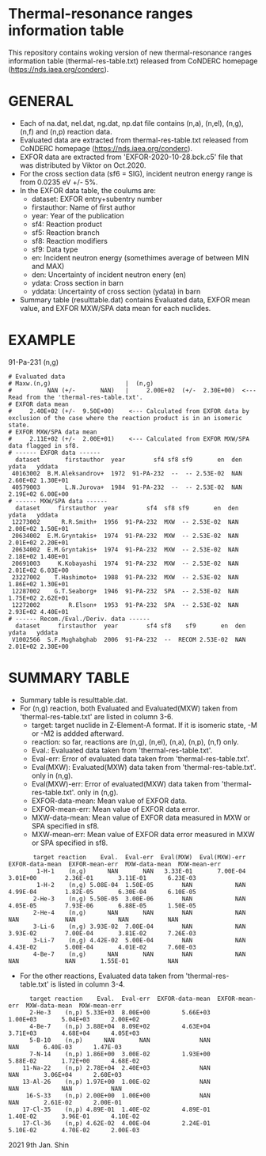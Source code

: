 # Thermal-resonance ranges information table
This repository contains woking version of new thermal-resonance ranges information table (thermal-res-table.txt) released from CoNDERC homepage (https://nds.iaea.org/conderc).

# GENERAL
- Each of na.dat, nel.dat, ng.dat, np.dat file contains (n,a), (n,el), (n,g), (n,f) and (n,p) reaction data.
- Evaluated data are extracted from thermal-res-table.txt released from CoNDERC homepage (https://nds.iaea.org/conderc).
- EXFOR data are extracted from 'EXFOR-2020-10-28.bck.c5' file that was distributed by Viktor on Oct.2020.
- For the cross section data (sf6 = SIG), incident neutron energy range is from 0.0235 eV +/- 5%.
- In the EXFOR data table, the coulums are:
  -  dataset: EXFOR entry+subentry number
  -  firstauthor: Name of first author
  -  year: Year of the publication
  -  sf4: Reaction product
  -  sf5: Reaction branch
  -  sf8: Reaction modifiers
  -  sf9: Data type
  -  en: Incident neutron energy (somethimes average of between MIN and MAX)
  -  den: Uncertainty of incident neutron enery (en)
  -  ydata: Cross section in barn
  -  yddata: Uncertainty of cross section (ydata) in barn
- Summary table (resulttable.dat) contains Evaluated data, EXFOR mean value, and EXFOR MXW/SPA data mean for each nuclides.

# EXAMPLE
91-Pa-231 (n,g)
```
# Evaluated data
# Maxw.(n,g)                     |  (n,g)
#          NAN (+/-       NAN)   |     2.00E+02  (+/-  2.30E+00)  <--- Read from the 'thermal-res-table.txt'.
# EXFOR data mean
#     2.40E+02 (+/-  9.50E+00)    <--- Calculated from EXFOR data by exclusion of the case where the reaction product is in an isomeric state.
# EXFOR MXW/SPA data mean
#     2.11E+02 (+/-  2.00E+01)    <--- Calculated from EXFOR MXW/SPA data flagged in sf8.
# ------ EXFOR data ------
  dataset       firstauthor  year        sf4 sf8 sf9       en  den    ydata   yddata
 40163002  B.M.Aleksandrov+  1972  91-PA-232  --  -- 2.53E-02  NAN 2.60E+02 1.30E+01 
 40579003       L.N.Jurova+  1984  91-PA-232  --  -- 2.53E-02  NAN 2.19E+02 6.00E+00
# ------ MXW/SPA data ------
  dataset     firstauthor  year        sf4  sf8 sf9       en  den    ydata   yddata  
 12273002      R.R.Smith+  1956  91-PA-232  MXW  -- 2.53E-02  NAN 2.00E+02 1.50E+01 
 20634002  E.M.Gryntakis+  1974  91-PA-232  MXW  -- 2.53E-02  NAN 2.01E+02 2.20E+01 
 20634002  E.M.Gryntakis+  1974  91-PA-232  MXW  -- 2.53E-02  NAN 2.18E+02 1.40E+01 
 20691003     K.Kobayashi  1974  91-PA-232  MXW  -- 2.53E-02  NAN 2.01E+02 6.03E+00 
 23227002    T.Hashimoto+  1988  91-PA-232  MXW  -- 2.53E-02  NAN 1.86E+02 1.30E+01 
 12287002    G.T.Seaborg+  1946  91-PA-232  SPA  -- 2.53E-02  NAN 1.75E+02 2.62E+01 
 12272002        R.Elson+  1953  91-PA-232  SPA  -- 2.53E-02  NAN 2.93E+02 4.40E+01 
# ------ Recom./Eval./Deriv. data ------
  dataset     firstauthor  year        sf4 sf8    sf9       en  den    ydata   yddata  
 V1002566  S.F.Mughabghab  2006  91-PA-232  --  RECOM 2.53E-02  NAN 2.01E+02 2.30E+00
```

# SUMMARY TABLE
- Summary table is resulttable.dat.
- For (n,g) reaction, both Evaluated and Evaluated(MXW) taken from 'thermal-res-table.txt' are listed in column 3-6.
  -  target: target nuclide in Z-Element-A format. If it is isomeric state, -M or -M2 is addded afterward.
  -  reaction: so far, reactions are (n,g), (n,el), (n,a), (n,p), (n,f) only.
  -  Eval.: Evaluated data taken from 'thermal-res-table.txt'.
  -  Eval-err: Error of evaluated data taken from 'thermal-res-table.txt'.
  -  Eval(MXW): Evaluated(MXW) data taken from 'thermal-res-table.txt'. only in (n,g).
  -  Eval(MXW)-err: Error of evaluated(MXW) data taken from 'thermal-res-table.txt'. only in (n,g).
  -  EXFOR-data-mean: Mean value of EXFOR data.
  -  EXFOR-mean-err: Mean value of EXFOR data error.
  -  MXW-data-mean: Mean value of EXFOR data measured in MXW or SPA specified in sf8.
  -  MXW-mean-err: Mean value of EXFOR data error measured in MXW or SPA specified in sf8.
```
       target reaction    Eval.  Eval-err  Eval(MXW)  Eval(MXW)-err  EXFOR-data-mean  EXFOR-mean-err  MXW-data-mean  MXW-mean-err
        1-H-1    (n,g)      NAN       NAN   3.33E-01       7.00E-04         3.01E+00        2.36E-01       3.11E-01      6.23E-03
        1-H-2    (n,g) 5.08E-04  1.50E-05        NAN            NAN         4.99E-04        1.82E-05       6.30E-04      6.10E-05
       2-He-3    (n,g) 5.50E-05  3.00E-06        NAN            NAN         4.05E-05        7.93E-06       6.88E-05      1.50E-05
       2-He-4    (n,g)      NAN       NAN        NAN            NAN              NAN             NAN            NAN           NAN
       3-Li-6    (n,g) 3.93E-02  7.00E-04        NAN            NAN         3.93E-02        7.00E-04       3.81E-02      7.26E-03
       3-Li-7    (n,g) 4.42E-02  5.00E-04        NAN            NAN         4.43E-02        5.00E-04       4.01E-02      7.60E-03
       4-Be-7    (n,g)      NAN       NAN        NAN            NAN              NAN             NAN       1.55E-01           NAN
```
- For the other reactions, Evaluated data taken from 'thermal-res-table.txt' is listed in column 3-4.
```
      target reaction    Eval.  Eval-err  EXFOR-data-mean  EXFOR-mean-err  MXW-data-mean  MXW-mean-err
      2-He-3    (n,p) 5.33E+03  8.00E+00         5.66E+03        1.00E+03       5.04E+03      2.00E+02
      4-Be-7    (n,p) 3.88E+04  8.09E+02         4.63E+04        3.71E+03       4.68E+04      4.05E+03
      5-B-10    (n,p)      NAN       NAN              NAN             NAN       6.40E-03      1.47E-03
      7-N-14    (n,p) 1.86E+00  3.00E-02         1.93E+00        5.88E-02       1.72E+00      4.68E-02
    11-Na-22    (n,p) 2.78E+04  2.40E+03              NAN             NAN       3.06E+04      2.60E+03
    13-Al-26    (n,p) 1.97E+00  1.00E-02              NAN             NAN            NAN           NAN
     16-S-33    (n,p) 2.00E+00  1.00E+00              NAN             NAN       2.61E-02      2.00E-01
    17-Cl-35    (n,p) 4.89E-01  1.40E-02         4.89E-01        1.40E-02       3.96E-01      4.10E-02
    17-Cl-36    (n,p) 4.62E-02  4.00E-04         2.24E-01        5.10E-02       4.70E-02      2.00E-03
```
 
2021 9th Jan.
Shin


